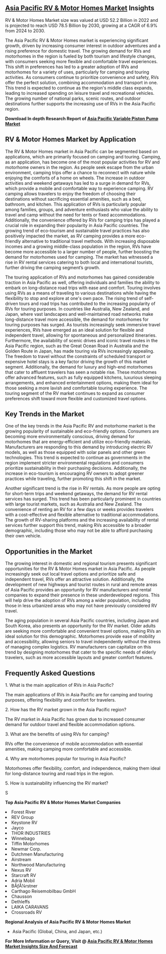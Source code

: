 <h2><a href="https://www.verifiedmarketreports.com/download-sample/?rid=522354&amp;utm_source=Github-Feb&amp;utm_medium=219" target="_blank">Asia Pacific RV & Motor Homes Market</a> Insights</h2><p>RV & Motor Homes Market size was valued at USD 52.2 Billion in 2022 and is projected to reach USD 78.5 Billion by 2030, growing at a CAGR of 6.9% from 2024 to 2030.</p><p><p>The Asia Pacific RV & Motor Homes market is experiencing significant growth, driven by increasing consumer interest in outdoor adventures and a rising preference for domestic travel. The growing demand for RVs and motorhomes in the region is fueled by both tourism and lifestyle changes, with consumers seeking more flexible and comfortable travel experiences. This shift in preferences has led to a greater adoption of RVs and motorhomes for a variety of uses, particularly for camping and touring activities. As consumers continue to prioritize convenience and safety, RVs offer the perfect solution, combining accommodation and transport in one. This trend is expected to continue as the region's middle class expands, leading to increased spending on leisure travel and recreational vehicles. The growing number of national parks, scenic routes, and outdoor destinations further supports the increasing use of RVs in the Asia Pacific region. <p><strong>Download In depth Research Report of <a href="https://www.verifiedmarketreports.com/download-sample/?rid=236118&amp;utm_source=Pulse-Dec&amp;utm_medium=219" target="_blank">Asia Pacific Variable Piston Pump Market</a></strong></p></p> <h2>RV & Motor Homes Market by Application</h2> <p>The RV & Motor Homes market in Asia Pacific can be segmented based on applications, which are primarily focused on camping and touring. Camping, as an application, has become one of the most popular activities for RV and motorhome owners in the region. As people seek escape from the urban environment, camping trips offer a chance to reconnect with nature while enjoying the comforts of a home on wheels. The increase in outdoor activities and weekend getaways has led to a surge in demand for RVs, which provide a mobile and comfortable way to experience camping. RV camping allows travelers to enjoy the freedom of choosing their destinations without sacrificing essential amenities, such as a bed, bathroom, and kitchen. This application of RVs is particularly popular among families, groups, and adventure enthusiasts who value the ability to travel and camp without the need for tents or fixed accommodations. Additionally, the convenience offered by RVs for camping trips has played a crucial role in expanding their popularity in Asia Pacific countries. The growing trend of eco-tourism and sustainable travel practices has also positively impacted the market, as RV camping provides a more eco-friendly alternative to traditional travel methods. With increasing disposable incomes and a growing middle-class population in the region, RVs have become more accessible to a larger number of people, further boosting the demand for motorhomes used for camping. The market has witnessed a rise in RV rental services catering to both local and international tourists, further driving the camping segment’s growth.</p> <p>The touring application of RVs and motorhomes has gained considerable traction in Asia Pacific as well, offering individuals and families the ability to embark on long-distance road trips with ease and comfort. Touring involves using RVs as a means of traveling to various destinations while having the flexibility to stop and explore at one's own pace. The rising trend of self-driven tours and road trips has contributed to the increasing popularity of RVs for touring purposes. In countries like Australia, New Zealand, and Japan, where vast landscapes and well-maintained road networks make long-distance travel more accessible, the demand for motorhomes for touring purposes has surged. As tourists increasingly seek immersive travel experiences, RVs have emerged as an ideal solution for flexible and independent travel, allowing for spontaneous and personalized itineraries. Furthermore, the availability of scenic drives and iconic travel routes in the Asia Pacific region, such as the Great Ocean Road in Australia and the Golden Route in Japan, has made touring via RVs increasingly appealing. The freedom to travel without the constraints of scheduled transport or expensive hotel stays is a key factor driving the growth of this market segment. Additionally, the demand for luxury and high-end motorhomes that cater to affluent travelers has seen a notable rise. These motorhomes offer advanced features, such as fully equipped kitchens, luxurious sleeping arrangements, and enhanced entertainment options, making them ideal for those seeking a more lavish and comfortable touring experience. The touring segment of the RV market continues to expand as consumer preferences shift toward more flexible and customized travel options.</p> <h2>Key Trends in the Market</h2> <p>One of the key trends in the Asia Pacific RV and motorhome market is the growing popularity of sustainable and eco-friendly options. Consumers are becoming more environmentally conscious, driving demand for motorhomes that are energy-efficient and utilize eco-friendly materials. Manufacturers are responding to this demand by introducing electric RV models, as well as those equipped with solar panels and other green technologies. This trend is expected to continue as governments in the region implement stricter environmental regulations and consumers prioritize sustainability in their purchasing decisions. Additionally, the increase in eco-tourism is encouraging RV owners to adopt greener practices while traveling, further promoting this shift in the market.</p> <p>Another significant trend is the rise in RV rentals. As more people are opting for short-term trips and weekend getaways, the demand for RV rental services has surged. This trend has been particularly prominent in countries with large tourist markets, such as Australia and New Zealand. The convenience of renting an RV for a few days or weeks provides travelers with a cost-effective and flexible alternative to traditional accommodations. The growth of RV-sharing platforms and the increasing availability of rental services further support this trend, making RVs accessible to a broader demographic, including those who may not be able to afford purchasing their own vehicle.</p> <h2>Opportunities in the Market</h2> <p>The growing interest in domestic and regional tourism presents significant opportunities for the RV & Motor Homes market in Asia Pacific. As people increasingly seek out local travel options and prioritize safe and independent travel, RVs offer an attractive solution. Additionally, the development of new highways and tourist routes in rural and remote areas of Asia Pacific provides an opportunity for RV manufacturers and rental companies to expand their presence in these underdeveloped regions. This will help drive the adoption of RVs among a wider population, including those in less urbanized areas who may not have previously considered RV travel.</p> <p>The aging population in several Asia Pacific countries, including Japan and South Korea, also presents an opportunity for the RV market. Older adults are seeking more comfortable and convenient travel options, making RVs an ideal solution for this demographic. Motorhomes provide ease of mobility and accessibility, allowing seniors to travel independently without the stress of managing complex logistics. RV manufacturers can capitalize on this trend by designing motorhomes that cater to the specific needs of elderly travelers, such as more accessible layouts and greater comfort features.</p> <h2>Frequently Asked Questions</h2> <p>1. What is the main application of RVs in Asia Pacific?</p> <p>The main applications of RVs in Asia Pacific are for camping and touring purposes, offering flexibility and comfort for travelers.</p> <p>2. How has the RV market grown in the Asia Pacific region?</p> <p>The RV market in Asia Pacific has grown due to increased consumer demand for outdoor travel and flexible accommodation options.</p> <p>3. What are the benefits of using RVs for camping?</p> <p>RVs offer the convenience of mobile accommodation with essential amenities, making camping more comfortable and accessible.</p> <p>4. Why are motorhomes popular for touring in Asia Pacific?</p> <p>Motorhomes offer flexibility, comfort, and independence, making them ideal for long-distance touring and road trips in the region.</p> <p>5. How is sustainability influencing the RV market?</p> <p>S</p><p><strong>Top Asia Pacific RV & Motor Homes Market Companies</strong></p><div data-test-id=""><p><li>Forest River</li><li> REV Group</li><li> Keystone RV</li><li> Jayco</li><li> THOR INDUSTRIES</li><li> Winnebago</li><li> Tiffin Motorhomes</li><li> Newmar Corp.</li><li> Dutchmen Manufacturing</li><li> Airstream</li><li> Northwood Manufacturing</li><li> Nexus RV</li><li> Starcraft RV</li><li> Adria Mobil</li><li> BÃƒÂ¼rstner</li><li> Carthago Reisemobilbau GmbH</li><li> Chausson</li><li> Dethleffs</li><li> LAIKA CARAVANS</li><li> Crossroads RV</li></p><div><strong>Regional Analysis of&nbsp;Asia Pacific RV & Motor Homes Market</strong></div><ul><li dir="ltr"><p dir="ltr">Asia Pacific (Global, China, and Japan, etc.)</p></li></ul><p><strong>For More Information or Query, Visit @&nbsp;</strong><strong><a href="https://www.verifiedmarketreports.com/product/rv-motor-homes-market-size-and-forecast/?utm_source=Github-Feb&amp;utm_medium=219" target="_blank">Asia Pacific RV & Motor Homes Market Insights Size And Forecast</a></strong></p></div><h2>&nbsp;</h2><div data-test-id="">&nbsp;</div>
